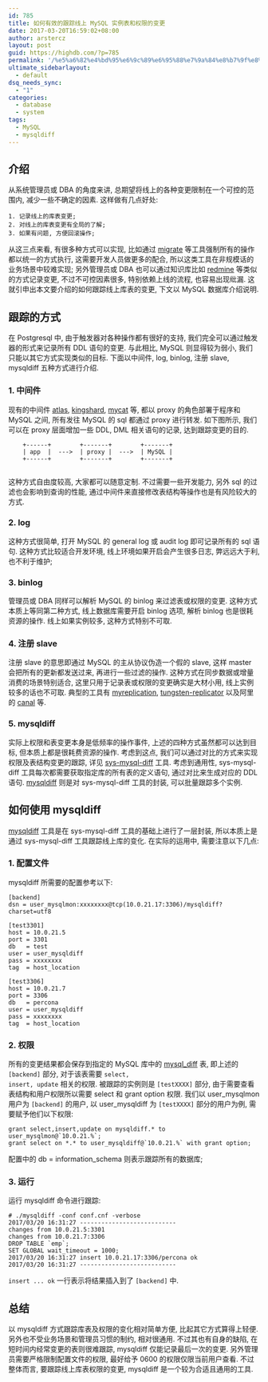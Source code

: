 ```yaml
---
id: 785
title: 如何有效的跟踪线上 MySQL 实例表和权限的变更
date: 2017-03-20T16:59:02+08:00
author: arstercz
layout: post
guid: https://highdb.com/?p=785
permalink: '/%e5%a6%82%e4%bd%95%e6%9c%89%e6%95%88%e7%9a%84%e8%b7%9f%e8%b8%aa%e7%ba%bf%e4%b8%8a-mysql-%e5%ae%9e%e4%be%8b%e8%a1%a8%e5%92%8c%e6%9d%83%e9%99%90%e7%9a%84%e5%8f%98%e6%9b%b4/'
ultimate_sidebarlayout:
  - default
dsq_needs_sync:
  - "1"
categories:
  - database
  - system
tags:
  - MySQL
  - mysqldiff
---
```

<h2>介绍</h2>

从系统管理员或 DBA 的角度来讲, 总期望将线上的各种变更限制在一个可控的范围内, 减少一些不确定的因素. 这样做有几点好处:

<pre><code>1. 记录线上的库表变更;
2. 对线上的库表变更有全局的了解;
3. 如果有问题, 方便回滚操作;
</code></pre>

从这三点来看, 有很多种方式可以实现, 比如通过 <a href="https://github.com/mattes/migrate">migrate</a> 等工具强制所有的操作都以统一的方式执行, 这需要开发人员做更多的配合, 所以这类工具在非规模话的业务场景中较难实现; 另外管理员或 DBA 也可以通过知识库比如 <a href="http://www.redmine.org.cn/">redmine</a> 等类似的方式记录变更, 不过不可控因素很多, 特别依赖上线的流程, 也容易出现纰漏. 这就引申出本文要介绍的如何跟踪线上库表的变更, 下文以 MySQL 数据库介绍说明.

<h2>跟踪的方式</h2>

在 Postgresql 中, 由于触发器对各种操作都有很好的支持, 我们完全可以通过触发器的形式来记录所有 DDL 语句的变更. 与此相比, MySQL 则显得较为弱小, 我们只能以其它方式实现类似的目标. 下面以中间件, log, binlog, 注册 slave, mysqldiff 五种方式进行介绍.

<h3>1. 中间件</h3>

现有的中间件 <a href="https://github.com/Qihoo360/Atlas">atlas</a>, <a href="https://github.com/flike/kingshard">kingshard</a>, <a href="https://github.com/MyCATApache/Mycat-Server">mycat</a> 等, 都以 proxy 的角色部署于程序和 MySQL 之间, 所有发往 MySQL 的 sql 都通过 proxy 进行转发. 如下图所示, 我们可以在 proxy 层面增加一些 DDL, DML 相关语句的记录, 达到跟踪变更的目的.

<pre><code>    +------+        +-------+        +-------+
    | app  |  ---&gt;  | proxy |  ---&gt;  | MySQL |
    +------+        +-------+        +-------+

</code></pre>

这种方式自由度较高, 大家都可以随意定制. 不过需要一些开发能力, 另外 sql 的过滤也会影响到查询的性能, 通过中间件来直接修改表结构等操作也是有风险较大的方式.

<h3>2. log</h3>

这种方式很简单, 打开 MySQL 的 general log 或 audit log 即可记录所有的 sql 语句. 这种方式比较适合开发环境, 线上环境如果开启会产生很多日志, 弊远远大于利, 也不利于维护;

<h3>3. binlog</h3>

管理员或 DBA 同样可以解析 MySQL 的 binlog 来过滤表或权限的变更. 这种方式本质上等同第二种方式, 线上数据库需要开启 binlog 选项, 解析 binlog 也是很耗资源的操作. 线上如果实例较多, 这种方式特别不可取.

<h3>4. 注册 slave</h3>

注册 slave 的意思即通过 MySQL 的主从协议伪造一个假的 slave, 这样 master 会把所有的更新都发送过来, 再进行一些过滤的操作. 这种方式在同步数据或增量消费的场景特别适合, 这里只用于记录表或权限的变更确实是大材小用, 线上实例较多的话也不可取. 典型的工具有 <a href="https://github.com/2tvenom/myreplication">myreplication</a>, <a href="https://github.com/vmware/tungsten-replicator">tungsten-replicator</a> 以及阿里的 <a href="https://github.com/alibaba/canal">canal</a> 等.

<h3>5. mysqldiff</h3>

实际上权限和表变更本身是低频率的操作事件, 上述的四种方式虽然都可以达到目标, 但本质上都是很耗费资源的操作. 考虑到这点, 我们可以通过对比的方式来实现权限及表结构变更的跟踪, 详见 <a href="https://github.com/chenzhe07/sys-toolkit#sys-mysql-diff">sys-mysql-diff</a> 工具. 考虑到通用性, sys-mysql-diff 工具每次都需要获取指定库的所有表的定义语句, 通过对比来生成对应的 DDL 语句. <a href="https://github.com/chenzhe07/mysqldiff">mysqldiff</a> 则是对 sys-mysql-diff 工具的封装, 可以批量跟踪多个实例.

<h2>如何使用 mysqldiff</h2>

<a href="https://github.com/chenzhe07/mysqldiff">mysqldiff</a> 工具是在 sys-mysql-diff 工具的基础上进行了一层封装, 所以本质上是通过 sys-mysql-diff 工具跟踪线上库的变化. 在实际的运用中, 需要注意以下几点:

<h3>1. 配置文件</h3>

mysqldiff 所需要的配置参考以下:

<pre><code>[backend]
dsn = user_mysqlmon:xxxxxxxx@tcp(10.0.21.17:3306)/mysqldiff?charset=utf8

[test3301]
host = 10.0.21.5
port = 3301
db   = test
user = user_mysqldiff
pass = xxxxxxxx
tag  = host_location

[test3306]
host = 10.0.21.7
port = 3306
db   = percona
user = user_mysqldiff
pass = xxxxxxxx
tag  = host_location
</code></pre>

<h3>2. 权限</h3>

所有的变更结果都会保存到指定的 MySQL 库中的 <a href="https://github.com/chenzhe07/mysqldiff/blob/master/mysqldiff.sql">mysql_diff</a> 表, 即上述的 <code>[backend]</code> 部分, 对于该表需要 <code>select, insert, update</code> 相关的权限. 被跟踪的实例则是 <code>[testXXXX]</code> 部分, 由于需要查看表结构和用户权限所以需要 select 和 grant option 权限. 我们以 user_mysqlmon 用户为 <code>[backend]</code> 的用户, 以 user_mysqldiff 为 <code>[testXXXX]</code> 部分的用户为例, 需要赋予他们以下权限:

<pre><code>grant select,insert,update on mysqldiff.* to user_mysqlmon@`10.0.21.%`;
grant select on *.* to user_mysqldiff@`10.0.21.%` with grant option;
</code></pre>

配置中的 db = information_schema 则表示跟踪所有的数据库;

<h3>3. 运行</h3>

运行 mysqldiff 命令进行跟踪:

<pre><code># ./mysqldiff -conf conf.cnf -verbose
2017/03/20 16:31:27 ---------------------------
changes from 10.0.21.5:3301 
changes from 10.0.21.7:3306 
DROP TABLE `emp`;
SET GLOBAL wait_timeout = 1000;
2017/03/20 16:31:27 insert 10.0.21.17:3306/percona ok
2017/03/20 16:31:27 ---------------------------
</code></pre>

<code>insert ... ok</code> 一行表示将结果插入到了 <code>[backend]</code> 中.

<h2>总结</h2>

以 mysqldiff 方式跟踪库表及权限的变化相对简单方便, 比起其它方式算得上轻便. 另外也不受业务场景和管理员习惯的制约, 相对很通用. 不过其也有自身的缺陷, 在短时间内经常变更的表则很难跟踪, mysqldiff 仅能记录最后一次的变更. 另外管理员需要严格限制配置文件的权限, 最好给予 0600 的权限仅限当前用户查看. 不过整体而言, 要跟踪线上库表权限的变更, mysqldiff 是一个较为合适且通用的工具.